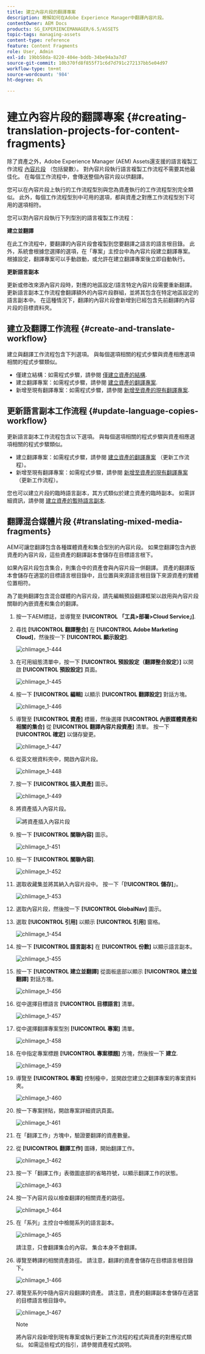 ```yaml
---
title: 建立內容片段的翻譯專案
description: 瞭解如何在Adobe Experience Manager中翻譯內容片段。
contentOwner: AEM Docs
products: SG_EXPERIENCEMANAGER/6.5/ASSETS
topic-tags: managing-assets
content-type: reference
feature: Content Fragments
role: User, Admin
exl-id: 19bb58da-8220-404e-bddb-34be94a3a7d7
source-git-commit: 10b370fd8f855f71c6d7d791c272137bb5e04d97
workflow-type: tm+mt
source-wordcount: '984'
ht-degree: 4%

---
```


# 建立內容片段的翻譯專案 {#creating-translation-projects-for-content-fragments}

除了資產之外，Adobe Experience Manager (AEM) Assets還支援的語言複製工作流程 [內容片段](/help/assets/content-fragments/content-fragments.md) （包括變數）。 對內容片段執行語言複製工作流程不需要其他最佳化。 在每個工作流程中，會傳送整個內容片段以供翻譯。

您可以在內容片段上執行的工作流程型別與您為資產執行的工作流程型別完全類似。 此外，每個工作流程型別中可用的選項，都與資產之對應工作流程型別下可用的選項相符。

您可以對內容片段執行下列型別的語言複製工作流程：

**建立並翻譯**

在此工作流程中，要翻譯的內容片段會複製到您要翻譯之語言的語言根目錄。 此外，系統會根據您選擇的選項，在「專案」主控台中為內容片段建立翻譯專案。 根據設定，翻譯專案可以手動啟動，或允許在建立翻譯專案後立即自動執行。

**更新語言副本**

更新或修改來源內容片段時，對應的地區設定/語言特定內容片段需要重新翻譯。 更新語言副本工作流程會翻譯額外的內容片段群組，並將其包含在特定地區設定的語言副本中。 在這種情況下，翻譯的內容片段會新增到已經包含先前翻譯的內容片段的目標資料夾。

## 建立及翻譯工作流程 {#create-and-translate-workflow}

建立與翻譯工作流程包含下列選項。 與每個選項相關的程式步驟與資產相應選項相關的程式步驟類似。

* 僅建立結構：如需程式步驟，請參閱 [僅建立資產的結構](translation-projects.md#create-structure-only).
* 建立翻譯專案：如需程式步驟，請參閱 [建立資產的翻譯專案](translation-projects.md#create-a-new-translation-project).
* 新增至現有翻譯專案：如需程式步驟，請參閱 [新增至資產的現有翻譯專案](translation-projects.md#add-to-existing-translation-project).

## 更新語言副本工作流程 {#update-language-copies-workflow}

更新語言副本工作流程包含以下選項。 與每個選項相關的程式步驟與資產相應選項相關的程式步驟類似。

* 建立翻譯專案：如需程式步驟，請參閱 [建立資產的翻譯專案](translation-projects.md#create-a-new-translation-project) （更新工作流程）。
* 新增至現有翻譯專案：如需程式步驟，請參閱 [新增至資產的現有翻譯專案](translation-projects.md#add-to-existing-translation-project) （更新工作流程）。

您也可以建立片段的臨時語言副本，其方式類似於建立資產的臨時副本。 如需詳細資訊，請參閱 [建立資產的暫時語言副本](translation-projects.md#creating-temporary-language-copies).

## 翻譯混合媒體片段 {#translating-mixed-media-fragments}

AEM可讓您翻譯包含各種媒體資產和集合型別的內容片段。 如果您翻譯包含內嵌資產的內容片段，這些資產的翻譯副本會儲存在目標語言根下。

如果內容片段包含集合，則集合中的資產會與內容片段一併翻譯。 資產的翻譯版本會儲存在適當的目標語言根目錄中，且位置與來源語言根目錄下來源資產的實體位置相符。

為了能夠翻譯包含混合媒體的內容片段，請先編輯預設翻譯框架以啟用與內容片段關聯的內嵌資產和集合的翻譯。

1. 按一下AEM標誌，並導覽至 **[!UICONTROL 「工具>部署>Cloud Service」]**.
1. 尋找 **[!UICONTROL 翻譯整合]** 在 **[!UICONTROL Adobe Marketing Cloud]**，然後按一下 **[!UICONTROL 顯示設定]**.

   ![chlimage_1-444](assets/chlimage_1-444.png)

1. 在可用組態清單中，按一下 **[!UICONTROL 預設設定（翻譯整合設定）]** 以開啟 **[!UICONTROL 預設設定]** 頁面。

   ![chlimage_1-445](assets/chlimage_1-445.png)

1. 按一下 **[!UICONTROL 編輯]** 以顯示 **[!UICONTROL 翻譯設定]** 對話方塊。

   ![chlimage_1-446](assets/chlimage_1-446.png)

1. 導覽至 **[!UICONTROL 資產]** 標籤，然後選擇 **[!UICONTROL 內嵌媒體資產和相關的集合]** 從 **[!UICONTROL 翻譯內容片段資產]** 清單。 按一下 **[!UICONTROL 確定]** 以儲存變更。

   ![chlimage_1-447](assets/chlimage_1-447.png)

1. 從英文根資料夾中，開啟內容片段。

   ![chlimage_1-448](assets/chlimage_1-448.png)

1. 按一下 **[!UICONTROL 插入資產]** 圖示。

   ![chlimage_1-449](assets/chlimage_1-449.png)

1. 將資產插入內容片段。

   ![將資產插入內容片段](assets/column-view.png)

1. 按一下 **[!UICONTROL 關聯內容]** 圖示。

   ![chlimage_1-451](assets/chlimage_1-451.png)

1. 按一下 **[!UICONTROL 關聯內容]**.

   ![chlimage_1-452](assets/chlimage_1-452.png)

1. 選取收藏集並將其納入內容片段中。 按一下「**[!UICONTROL 儲存]**」。

   ![chlimage_1-453](assets/chlimage_1-453.png)

1. 選取內容片段，然後按一下 **[!UICONTROL GlobalNav]** 圖示。
1. 選取 **[!UICONTROL 引用]** 以顯示 **[!UICONTROL 引用]** 窗格。

   ![chlimage_1-454](assets/chlimage_1-454.png)

1. 按一下 **[!UICONTROL 語言副本]** 在 **[!UICONTROL 份數]** 以顯示語言副本。

   ![chlimage_1-455](assets/chlimage_1-455.png)

1. 按一下 **[!UICONTROL 建立並翻譯]** 從面板底部以顯示 **[!UICONTROL 建立並翻譯]** 對話方塊。

   ![chlimage_1-456](assets/chlimage_1-456.png)

1. 從中選擇目標語言 **[!UICONTROL 目標語言]** 清單。

   ![chlimage_1-457](assets/chlimage_1-457.png)

1. 從中選擇翻譯專案型別 **[!UICONTROL 專案]** 清單。

   ![chlimage_1-458](assets/chlimage_1-458.png)

1. 在中指定專案標題 **[!UICONTROL 專案標題]** 方塊，然後按一下 **建立**.

   ![chlimage_1-459](assets/chlimage_1-459.png)

1. 導覽至 **[!UICONTROL 專案]** 控制檯中，並開啟您建立之翻譯專案的專案資料夾。

   ![chlimage_1-460](assets/chlimage_1-460.png)

1. 按一下專案拼貼，開啟專案詳細資訊頁面。

   ![chlimage_1-461](assets/chlimage_1-461.png)

1. 在「翻譯工作」方塊中，驗證要翻譯的資產數量。
1. 從 **[!UICONTROL 翻譯工作]** 圖磚，開始翻譯工作。

   ![chlimage_1-462](assets/chlimage_1-462.png)

1. 按一下「翻譯工作」表徵圖底部的省略符號，以顯示翻譯工作的狀態。

   ![chlimage_1-463](assets/chlimage_1-463.png)

1. 按一下內容片段以檢查翻譯的相關資產的路徑。

   ![chlimage_1-464](assets/chlimage_1-464.png)

1. 在「系列」主控台中檢閱系列的語言副本。

   ![chlimage_1-465](assets/chlimage_1-465.png)

   請注意，只會翻譯集合的內容。 集合本身不會翻譯。

1. 導覽至轉譯的相關資產路徑。 請注意，翻譯的資產會儲存在目標語言根目錄下。

   ![chlimage_1-466](assets/chlimage_1-466.png)

1. 導覽至系列中隨內容片段翻譯的資產。 請注意，資產的翻譯副本會儲存在適當的目標語言根目錄中。

   ![chlimage_1-467](assets/chlimage_1-467.png)

   >[!NOTE]
   >
   >將內容片段新增到現有專案或執行更新工作流程的程式與資產的對應程式類似。 如需這些程式的指引，請參閱資產程式說明。
